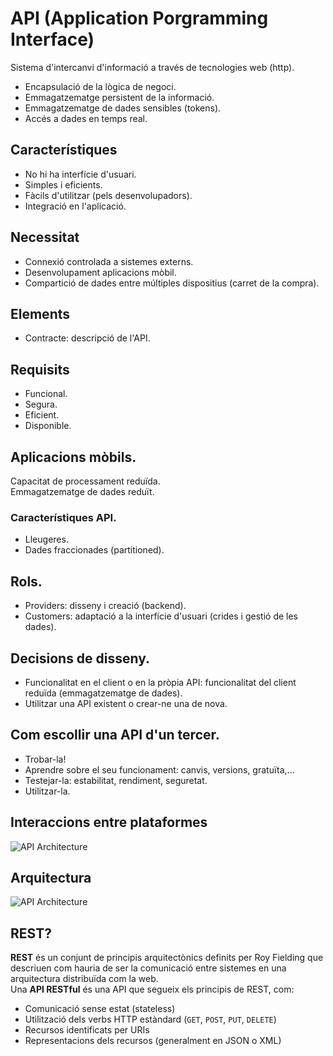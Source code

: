 # API (Application Porgramming Interface)    
Sistema d'intercanvi d'informació a través de tecnologies web (http).  
- Encapsulació de la lògica de negoci.  
- Emmagatzematge persistent de la informació.
- Emmagatzematge de dades sensibles (tokens).
- Accés a dades en temps real.  
## Característiques  
- No hi ha interfície d'usuari.  
- Simples i eficients.
- Fàcils d'utilitzar (pels desenvolupadors).
- Integració en l'aplicació.  
## Necessitat  
- Connexió controlada a sistemes externs.  
- Desenvolupament aplicacions mòbil.  
- Compartició de dades entre múltiples dispositius (carret de la compra).  
## Elements  
- Contracte: descripció de l'API.
## Requisits  
- Funcional.  
- Segura.  
- Eficient.
- Disponible.  
## Aplicacions mòbils.  
Capacitat de processament reduïda.  
Emmagatzematge de dades reduït.  
### Característiques API.   
- Lleugeres.
- Dades fraccionades (partitioned).  
## Rols.
- Providers: disseny i creació (backend).  
- Customers: adaptació a la interfície d'usuari (crides i gestió de les dades).
## Decisions de disseny.  
- Funcionalitat en el client o en la pròpia API: funcionalitat del client reduïda (emmagatzematge de dades).
- Utilitzar una API existent o crear-ne una de nova.  
## Com escollir una API d'un tercer.  
- Trobar-la!  
- Aprendre sobre el seu funcionament: canvis, versions, gratuïta,...
- Testejar-la: estabilitat, rendiment, seguretat.  
- Utilitzar-la.
## Interaccions entre plataformes
![API Architecture](https://github.com/user-attachments/assets/1f753713-cdb0-4deb-b324-ffe81c1b04f5)
## Arquitectura
![API Architecture](https://github.com/user-attachments/assets/efab85c9-a200-44ea-adeb-62c383e9fb3b)

## REST?
**REST** és un conjunt de principis arquitectònics definits per Roy Fielding que descriuen com hauria de ser la comunicació entre sistemes en una arquitectura distribuïda com la web.  
Una **API RESTful** és una API que segueix els principis de REST, com:  
- Comunicació sense estat (stateless)  
- Utilització dels verbs HTTP estàndard (`GET`, `POST`, `PUT`, `DELETE`)  
- Recursos identificats per URIs  
- Representacions dels recursos (generalment en JSON o XML)  
